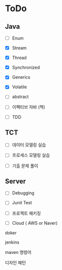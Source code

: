 # ToDo



## Java

- [ ] Enum
- [x] Stream
- [x] Thread
- [x] Synchronized
- [x] Generics
- [x] Volatile
- [ ] abstract
- [ ] 이펙티브 자바 (책)
- [ ] TDD



## TCT

- [ ] 데이터 모델링 실습
- [ ] 프로세스 모델링 실습
- [ ] 기출 문제 풀이



## Server

- [ ] Debugging
- [ ] Junit Test
- [ ] 프로젝트 패키징
- [ ] Cloud ( AWS or Naver)





doker

jenkins

maven 명령어

디자인 패턴
